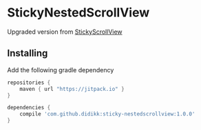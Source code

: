 # StickyNestedScrollView
Upgraded version from [StickyScrollView](https://github.com/emilsjolander/StickyScrollViewItems)

## Installing
Add the following gradle dependency
```gradle
repositories {
    maven { url "https://jitpack.io" }
}

dependencies {
    compile 'com.github.didikk:sticky-nestedscrollview:1.0.0'
}
```
